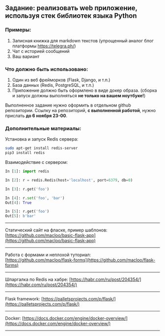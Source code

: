 

## Задание: реализовать web приложение, используя стек библиотек языка Python

### Примеры: 
1) Записная книжка для markdown текстов (упрощенный аналог блог платформы https://telegra.ph/)
2) Чат с историей сообщений 
3) Ваш вариант


### Что должно быть использовано: 
1. Один из веб фрейморков (Flask, Django, и т.п.)
2. База данных (Redis, PostgreSQL, и т.п.)
3. Приложение должно быть оформлено в виде докер образа. 
(сборка и запуск должны выполняться **не только на вашем ноутбуке!**)

Выполненное задание нужно оформить в отдельном github репозитории. 
Ссылку на репозиторий, **с выполненной работой**, нужно прислать **до 6 ноября 23-00**. 

### Дополнительные материалы:

Установка и запуск Redis сервера:

``` bash
sudo apt-get install redis-server
pip3 install redis
```

Взаимодействие с сервером:
``` python
In [1]: import redis                                                            

In [2]: r = redis.Redis(host='localhost', port=6379, db=0)                      

In [3]: r.get('foo')                                                            

In [4]: r.set('foo', 'bar')                                                     
Out[4]: True

In [5]: r.get('foo')                                                            
Out[5]: b'bar'
```

---

Статический сайт на фласке, пример шаблонов: [https://github.com/macloo/basic-flask-app](https://github.com/macloo/basic-flask-app)

---
Работа с формами и неплохой туториал: [https://github.com/macloo/flask-forms](https://github.com/macloo/flask-forms)

---
Шпаргалка по Redis на хабре: [https://habr.com/ru/post/204354/](https://habr.com/ru/post/204354/)

---
Flask framework: [https://palletsprojects.com/p/flask/](https://palletsprojects.com/p/flask/)

---

Docker: [https://docs.docker.com/engine/docker-overview/](https://docs.docker.com/engine/docker-overview/)

---
